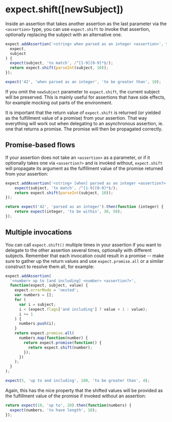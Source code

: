 # expect.shift([newSubject])

Inside an assertion that takes another assertion as the last parameter via
the `<assertion>` type, you can use `expect.shift` to invoke that assertion,
optionally replacing the subject with an alternative one.

```js
expect.addAssertion('<string> when parsed as an integer <assertion>', function(
  expect,
  subject
) {
  expect(subject, 'to match', /^[1-9][0-9]*$/);
  return expect.shift(parseInt(subject, 10));
});

expect('42', 'when parsed as an integer', 'to be greater than', 10);
```

If you omit the `newSubject` parameter to `expect.shift`, the current subject
will be preserved. This is mainly useful for assertions that have side effects,
for example mocking out parts of the environment.

It is important that the return value of `expect.shift` is returned (or yielded
as the fulfillment value of a promise) from your assertion. That way everything
will work out when delegating to an asynchronous assertion, ie. one that returns
a promise. The promise will then be propagated correctly.

## Promise-based flows

If your assertion does not take an `<assertion>` as a parameter, or if it
optionally takes one via `<assertion?>` and is invoked without,
`expect.shift` will propagate its argument as the fulfillment value of the
promise returned from your assertion:

<!-- unexpected-markdown async:true,freshExpect:true -->
```js
expect.addAssertion('<string> [when] parsed as an integer <assertion?>', function (expect, subject) {
    expect(subject, 'to match', /^[1-9][0-9]*$/);
    return expect.shift(parseInt(subject, 10));
});

return expect('42', 'parsed as an integer').then(function (integer) {
    return expect(integer, 'to be within', 30, 50);
});
```

## Multiple invocations

You can call `expect.shift()` multiple times in your assertion if you want
to delegate to the other assertion several times, optionally with different
subjects. Remember that each invocation could result in a promise -- make
sure to gather up the return values and use `expect.promise.all` or a similar
construct to resolve them all, for example:

```js
expect.addAssertion(
  '<number> up to [and including] <number> <assertion?>',
  function(expect, subject, value) {
    expect.errorMode = 'nested';
    var numbers = [];
    for (
      var i = subject;
      i < (expect.flags['and including'] ? value + 1 : value);
      i += 1
    ) {
      numbers.push(i);
    }
    return expect.promise.all(
      numbers.map(function(number) {
        return expect.promise(function() {
          return expect.shift(number);
        });
      })
    );
  }
);

expect(5, 'up to and including', 100, 'to be greater than', 4);
```

Again, this has the nice property that the shifted values will be provided as
the fulfillment value of the promise if invoked without an assertion:

<!-- unexpected-markdown async:true -->
```js
return expect(10, 'up to', 20).then(function(numbers) {
  expect(numbers, 'to have length', 10);
});
```

